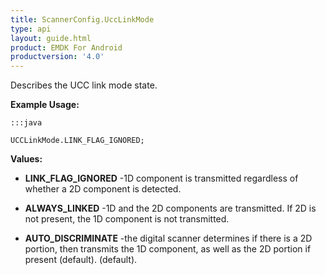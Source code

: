 ```yaml
---
title: ScannerConfig.UccLinkMode
type: api
layout: guide.html
product: EMDK For Android
productversion: '4.0'
---
```



Describes the UCC link mode state.
 
 

**Example Usage:**
	
	:::java
	
	UCCLinkMode.LINK_FLAG_IGNORED;
	


**Values:**

* **LINK_FLAG_IGNORED** -1D component is transmitted regardless of whether a 2D component is
 detected.

* **ALWAYS_LINKED** -1D and the 2D components are transmitted. If 2D is not present, the
 1D component is not transmitted.

* **AUTO_DISCRIMINATE** -the digital scanner determines if there is a 2D portion, then
 transmits the 1D component, as well as the 2D portion if present
 (default). (default).









